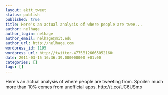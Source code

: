 ```yaml
---
layout: aktt_tweet
status: publish
published: true
title: Here's an actual analysis of where people are twee...
author: nelhage
author_login: nelhage
author_email: nelhage@mit.edu
author_url: http://nelhage.com
wordpress_id: 1195
wordpress_url: http://twitter-47758126665052160
date: 2011-03-15 16:36:39.000000000 +01:00
categories: []
tags: []
---
```

Here's an actual analysis of where people are tweeting from. Spoiler: much more than 10% comes from unofficial apps. http:&#47;&#47;t.co&#47;UC6USmx
